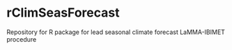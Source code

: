 # rClimSeasForecast

Repository for R package for lead seasonal climate forecast LaMMA-IBIMET  procedure
